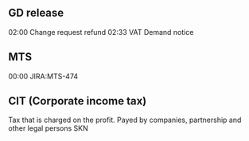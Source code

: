 ## GD release

02:00 Change request refund
02:33 VAT Demand notice

## MTS

00:00 JIRA:MTS-474

## CIT (Corporate income tax)

Tax that is charged on the profit. Payed by companies, partnership and other legal persons
SKN


